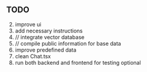 ## TODO

2. improve ui
3. add necessary instructions   
4. // integrate vector database
5. // compile public information for base data
6. improve predefined data
7. clean Chat.tsx
8. run both backend and frontend for testing optional 